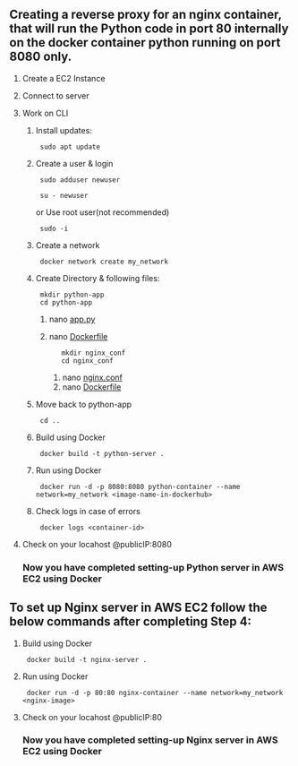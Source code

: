 ## Creating a reverse proxy for an nginx container, that will run the Python code in port 80 internally on the docker container python running on port 8080 only.

1. Create a EC2 Instance
 
2. Connect to server

3. Work on CLI
   1. Install updates:

           sudo apt update
   2. Create a user & login
      
           sudo adduser newuser
      
           su - newuser
      or
           Use root user(not recommended)
      
           sudo -i
      
   <!--Install Python
      
           sudo apt-get python3-pip-->
   3. Create a network

           docker network create my_network

   4. Create Directory & following files:
      
           mkdir python-app
           cd python-app
      1. nano [app.py](https://github.com/Viveksati5143/Docker-Server/blob/main/Python-Nginx-Server/app.py)
      2. nano [Dockerfile](https://github.com/Viveksati5143/Docker-Server/blob/main/Python-Nginx-Server/Dockerfile)

                mkdir nginx_conf
                cd nginx_conf
         1. nano [nginx.conf](https://github.com/Viveksati5143/Docker-Server/blob/main/Python-Nginx-Server/nginx_conf/nginx.conf)
         2. nano [Dockerfile](https://github.com/Viveksati5143/Docker-Server/blob/main/Python-Nginx-Server/nginx_conf/Dockerfile)
   5. Move back to python-app

           cd ..
   6. Build using Docker
  
           docker build -t python-server .
      <!--sudo docker...(if doesn't work) -->
   8. Run using Docker
      
           docker run -d -p 8080:8080 python-container --name network=my_network <image-name-in-dockerhub>
      <!-- or use AWS ECR to fetch image -->
   9. Check logs in case of errors

           docker logs <container-id>
4. Check on your locahost @publicIP:8080

      ### Now you have completed setting-up Python server in AWS EC2 using Docker

## To set up Nginx server in AWS EC2 follow the below commands after completing Step 4:

<!--1. cd nginx_conf-->
1. Build using Docker
   
        docker build -t nginx-server .
2. Run using Docker
   
        docker run -d -p 80:80 nginx-container --name network=my_network <nginx-image>
3. Check on your locahost @publicIP:80

      ### Now you have completed setting-up Nginx server in AWS EC2 using Docker
